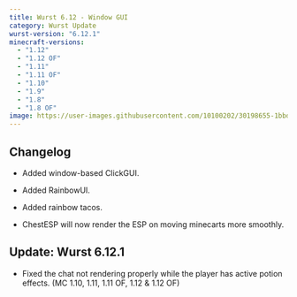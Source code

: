 ```yaml
---
title: Wurst 6.12 - Window GUI
category: Wurst Update
wurst-version: "6.12.1"
minecraft-versions:
  - "1.12"
  - "1.12 OF"
  - "1.11"
  - "1.11 OF"
  - "1.10"
  - "1.9"
  - "1.8"
  - "1.8 OF"
image: https://user-images.githubusercontent.com/10100202/30198655-1bbde428-946f-11e7-932e-524e1901cfaf.jpg
---
```

## Changelog

- Added window-based ClickGUI.

- Added RainbowUI.

- Added rainbow tacos.

- ChestESP will now render the ESP on moving minecarts more smoothly.

## Update: Wurst 6.12.1

- Fixed the chat not rendering properly while the player has active potion effects. (MC 1.10, 1.11, 1.11 OF, 1.12 & 1.12 OF)

